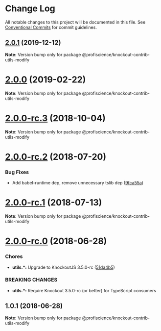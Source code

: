 # Change Log

All notable changes to this project will be documented in this file.
See [Conventional Commits](https://conventionalcommits.org) for commit guidelines.

## [2.0.1](https://github.com/Profiscience/knockout-contrib/compare/@profiscience/knockout-contrib-utils-modify@2.0.0...@profiscience/knockout-contrib-utils-modify@2.0.1) (2019-12-12)

**Note:** Version bump only for package @profiscience/knockout-contrib-utils-modify





# [2.0.0](https://github.com/Profiscience/knockout-contrib/compare/@profiscience/knockout-contrib-utils-modify@2.0.0-rc.3...@profiscience/knockout-contrib-utils-modify@2.0.0) (2019-02-22)

**Note:** Version bump only for package @profiscience/knockout-contrib-utils-modify

<a name="2.0.0-rc.3"></a>

# [2.0.0-rc.3](https://github.com/Profiscience/knockout-contrib/compare/@profiscience/knockout-contrib-utils-modify@2.0.0-rc.2...@profiscience/knockout-contrib-utils-modify@2.0.0-rc.3) (2018-10-04)

**Note:** Version bump only for package @profiscience/knockout-contrib-utils-modify

<a name="2.0.0-rc.2"></a>

# [2.0.0-rc.2](https://github.com/Profiscience/knockout-contrib/compare/@profiscience/knockout-contrib-utils-modify@2.0.0-rc.1...@profiscience/knockout-contrib-utils-modify@2.0.0-rc.2) (2018-07-20)

### Bug Fixes

- Add babel-runtime dep, remove unnecessary tslib dep ([9fca55a](https://github.com/Profiscience/knockout-contrib/commit/9fca55a))

<a name="2.0.0-rc.1"></a>

# [2.0.0-rc.1](https://github.com/Profiscience/knockout-contrib/compare/@profiscience/knockout-contrib-utils-modify@2.0.0-rc.0...@profiscience/knockout-contrib-utils-modify@2.0.0-rc.1) (2018-07-13)

**Note:** Version bump only for package @profiscience/knockout-contrib-utils-modify

<a name="2.0.0-rc.0"></a>

# [2.0.0-rc.0](https://github.com/Profiscience/knockout-contrib/compare/@profiscience/knockout-contrib-utils-modify@1.0.1...@profiscience/knockout-contrib-utils-modify@2.0.0-rc.0) (2018-06-28)

### Chores

- **utils.\*:** Upgrade to KnockoutJS 3.5.0-rc ([51da4b5](https://github.com/Profiscience/knockout-contrib/commit/51da4b5))

### BREAKING CHANGES

- **utils.\*:** Require Knockout 3.5.0-rc (or better) for TypeScript consumers

<a name="1.0.1"></a>

## 1.0.1 (2018-06-28)

**Note:** Version bump only for package @profiscience/knockout-contrib-utils-modify
